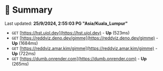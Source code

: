 # 📖 Summary
Last updated: **25/9/2024, 2:55:03 PG "Asia/Kuala_Lumpur"**

- `GET` [https://hst.ujol.dev](https://hst.ujol.dev) - **Up** (523ms)
- `GET` [https://reddviz.deno.dev/gimme](https://reddviz.deno.dev/gimme) - **Up** (1684ms)
- `GET` [https://reddviz.amar.kim/gimme](https://reddviz.amar.kim/gimme) - **Up** (722ms)
- `GET` [https://dumb.onrender.com](https://dumb.onrender.com) - **Up** (265ms)

